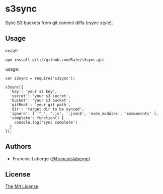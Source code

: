 # s3sync

 Sync S3 buckets from git commit diffs (rsync style).

## Usage

install:

    npm install git://github.com/Rafe/s3sync.git

usage:

    var s3sync = require('s3sync');

    s3sync({
      'key': 'your s3 key',
      'secret': 'your s3 secret',
      'bucket': 'your s3 bucket',
      'gitRoot': 'your git path',
      'dir': 'target dir to be synced',
      'ignore': [ '^_', '.js', '.json$', 'node_modules', 'components' ],
      'complete': function() {
        console.log('sync complete')
      }
    });

## Authors

  - Francois Laberge ([@francoislaberge](http://twitter.com/francoislaberge))

## License

[The Mit License](http://opensource.org/licenses/MIT)
